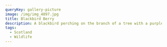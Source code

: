 ```yaml
---
queryKey: gallery-picture
image: /img/img_4897.jpg
title: Blackbird Berry
description: A blackbird perching on the branch of a tree with a purple berry in its beak
tags:
  - Scotland
  - Wildlife
---
```


